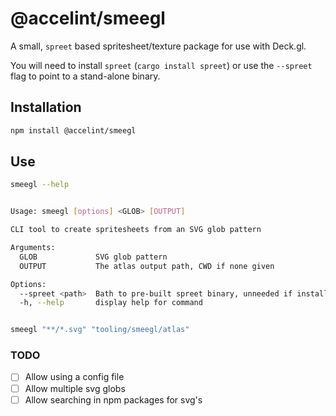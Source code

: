# @accelint/smeegl

A small, `spreet` based spritesheet/texture package for use with Deck.gl.

You will need to install `spreet` (`cargo install spreet`) or use the `--spreet` flag to point to a stand-alone binary.

## Installation

```sh
npm install @accelint/smeegl
```

## Use

```sh
smeegl --help


Usage: smeegl [options] <GLOB> [OUTPUT]

CLI tool to create spritesheets from an SVG glob pattern

Arguments:
  GLOB             SVG glob pattern
  OUTPUT           The atlas output path, CWD if none given

Options:
  --spreet <path>  Bath to pre-built spreet binary, unneeded if installed
  -h, --help       display help for command


smeegl "**/*.svg" "tooling/smeegl/atlas"
```

### TODO

- [ ] Allow using a config file
- [ ] Allow multiple svg globs
- [ ] Allow searching in npm packages for svg's
